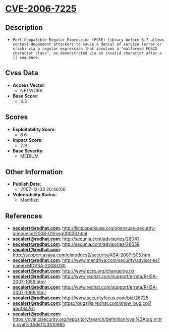 
# [CVE-2006-7225](https://cve.mitre.org/cgi-bin/cvename.cgi?name=CVE-2006-7225)

## Description

- `Perl-Compatible Regular Expression (PCRE) library before 6.7 allows context-dependent attackers to cause a denial of service (error or crash) via a regular expression that involves a "malformed POSIX character class", as demonstrated via an invalid character after a [[ sequence.`

## Cvss Data

- **Access Vector**:
  - NETWORK
- **Base Score**:
  - 4.3

## Scores

- **Exploitability Score**:
  - 8.6
- **Impact Score**:
  - 2.9
- **Base Severity**:
  - MEDIUM

## Other Information

- **Publish Date**:
  - 2007-12-03 20:46:00
- **Vulnerability Status**:
  - Modified

## References

- **secalert@redhat.com**: http://lists.opensuse.org/opensuse-security-announce/2008-01/msg00006.html
- **secalert@redhat.com**: http://secunia.com/advisories/28041
- **secalert@redhat.com**: http://secunia.com/advisories/28658
- **secalert@redhat.com**: http://support.avaya.com/elmodocs2/security/ASA-2007-505.htm
- **secalert@redhat.com**: http://www.mandriva.com/security/advisories?name=MDVSA-2008:030
- **secalert@redhat.com**: http://www.pcre.org/changelog.txt
- **secalert@redhat.com**: http://www.redhat.com/support/errata/RHSA-2007-1059.html
- **secalert@redhat.com**: http://www.redhat.com/support/errata/RHSA-2007-1068.html
- **secalert@redhat.com**: http://www.securityfocus.com/bid/26725
- **secalert@redhat.com**: https://bugzilla.redhat.com/show_bug.cgi?id=384761
- **secalert@redhat.com**: https://oval.cisecurity.org/repository/search/definition/oval%3Aorg.mitre.oval%3Adef%3A10985
